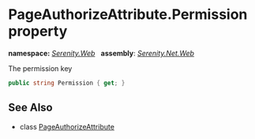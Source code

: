 # PageAuthorizeAttribute.Permission property
**namespace:** *[Serenity.Web](../../README.md#serenity.web-namespace)*   **assembly**: *[Serenity.Net.Web](../../README.md)*

The permission key

```csharp
public string Permission { get; }
```

## See Also

* class [PageAuthorizeAttribute](../PageAuthorizeAttribute.md)